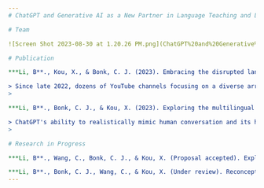 ```yaml
---
# ChatGPT and Generative AI as a New Partner in Language Teaching and Learning

# Team

![Screen Shot 2023-08-30 at 1.20.26 PM.png](ChatGPT%20and%20Generative%20AI%20as%20a%20New%20Partner%20in%20Lang%20b3ca80051e484412af405416f6813fd4/Screen_Shot_2023-08-30_at_1.20.26_PM.png)

# Publication

***Li, B**., Kou, X., & Bonk, C. J. (2023). Embracing the disrupted language teaching and learning field: Analyzing YouTube content creation related to ChatGPT. *Languages, 8*, 197. [https://doi.org/10.3390/languages8030197](https://doi.org/10.3390/languages8030197)

> Since late 2022, dozens of YouTube channels focusing on a diverse array of topics related to language learning with generative AI tools such as ChatGPT have rapidly emerged. This study explores the implementations and perspectives of YouTube content creators who now constitute an increasingly important segment of the ecosystem of language teaching and learning. A mixed methods netnographic approach was employed, combining qualitative and quantitative techniques. A total of 140 videos were identified and analyzed, and an in-depth content analysis was conducted to uncover underlying themes. Four main categories of creators were identified: educators, learners, technology professionals, and e-learning providers. Educators, especially English and Japanese teachers, were the majority, followed by learners and technology field professionals. This study highlights the benefits, drawbacks, and concerns associated with the integration of AI tools in language learning. By examining this rapidly evolving phenomenon, the study contributes towards an understanding of the role and impact of generative AI tools in language education.
> 

***Li, B**., Bonk, C. J., & Kou, X. (2023). Exploring the multilingual applications of ChatGPT: Uncovering language learning affordances in YouTuber videos. *International Journal of Computer-Assisted Language Learning and Teaching (IJCALLT)*, 13(1), 1-22. [http://doi.org/10.4018/IJCALLT.326135](http://doi.org/10.4018/IJCALLT.326135)

> ChatGPT's ability to realistically mimic human conversation and its high level of ability to handle linguistic ambiguity opens new and exciting avenues in language learning. Building upon the technical affordances of ChatGPT, this study explores the perceptions of educational affordances when incorporating ChatGPT across languages discussed by language communities on YouTube and identifies best practices for its effective use in language education. Through inductive content analysis, this study discussed 18 languages categorized into four groups: (1) romanized languages with high resources, (2) non-romanized languages with high resources, (3) languages with medium resources, and (4) less frequently used languages. The findings reveal consensus that (a) ChatGPT is a valuable and remarkable tool for language teaching and, (b) learning and it cannot fully replace teachers, as humor, wit, and sympathy cannot be programmed. Two potentially significant issues or two gaps were identified and discussed: namely, the learning optimization gap and the knowledge comprehension gap.
> 

# Research in Progress

***Li, B**., Wang, C., Bonk, C. J., & Kou, X. (Proposal accepted). Exploring inventions in self-directed language learning with generative AI: implementations and perspectives of YouTube content creators. *TechTrends*.

***Li, B**., Bonk, C. J., Wang, C., & Kou, X. (Under review). Reconceptualizing the self-directed language learning in the era of generative AI: an exploratory analysis. *IEEE*.
---
```

